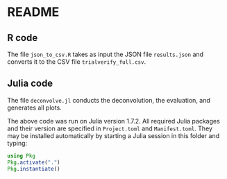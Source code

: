 # README

## R code

The file `json_to_csv.R` takes as input the JSON file `results.json` and converts it to the CSV file `trialverify_full.csv`.

## Julia code

The file `deconvolve.jl` conducts the deconvolution, the evaluation, and generates all plots.

The above code was run on Julia version 1.7.2. All required Julia packages and their version are specified in `Project.toml` and `Manifest.toml`. They may be installed automatically by starting a Julia session in this folder and typing:

```julia
using Pkg
Pkg.activate(".")
Pkg.instantiate()
```